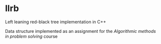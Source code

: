 # llrb
Left leaning red-black tree implementation in C++

Data structure implemented as an assignment for the *Algorithmic methods in problem solving* course
